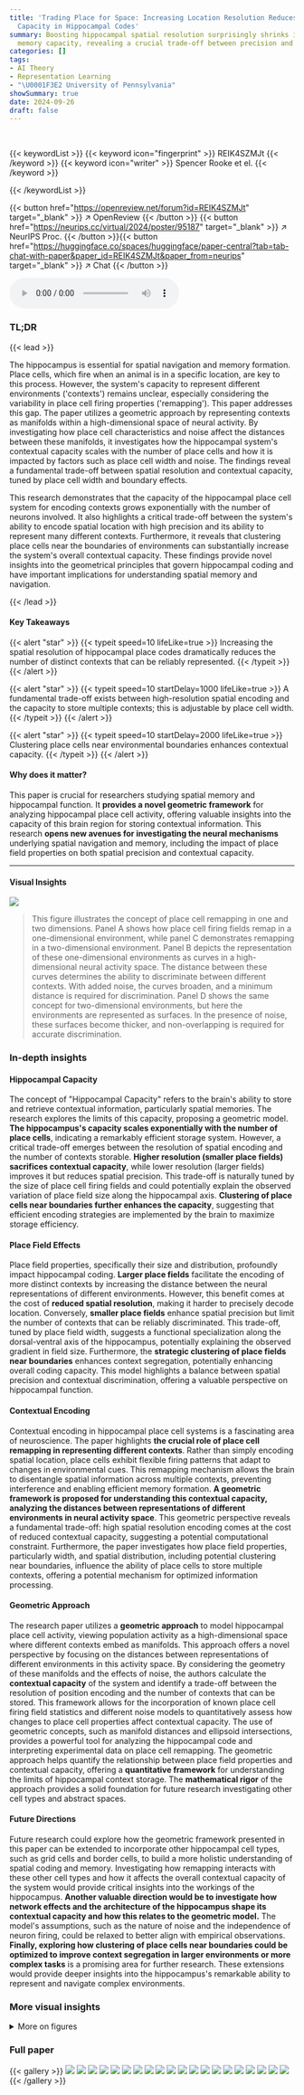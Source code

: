 ```yaml
---
title: 'Trading Place for Space: Increasing Location Resolution Reduces Contextual
  Capacity in Hippocampal Codes'
summary: Boosting hippocampal spatial resolution surprisingly shrinks its contextual
  memory capacity, revealing a crucial trade-off between precision and context storage.
categories: []
tags:
- AI Theory
- Representation Learning
- "\U0001F3E2 University of Pennsylvania"
showSummary: true
date: 2024-09-26
draft: false
---
```


<br>

{{< keywordList >}}
{{< keyword icon="fingerprint" >}} REIK4SZMJt {{< /keyword >}}
{{< keyword icon="writer" >}} Spencer Rooke et el. {{< /keyword >}}
 
{{< /keywordList >}}

{{< button href="https://openreview.net/forum?id=REIK4SZMJt" target="_blank" >}}
↗ OpenReview
{{< /button >}}
{{< button href="https://neurips.cc/virtual/2024/poster/95187" target="_blank" >}}
↗ NeurIPS Proc.
{{< /button >}}{{< button href="https://huggingface.co/spaces/huggingface/paper-central?tab=tab-chat-with-paper&paper_id=REIK4SZMJt&paper_from=neurips" target="_blank" >}}
↗ Chat
{{< /button >}}



<audio controls>
    <source src="https://ai-paper-reviewer.com/REIK4SZMJt/podcast.wav" type="audio/wav">
    Your browser does not support the audio element.
</audio>


### TL;DR


{{< lead >}}

The hippocampus is essential for spatial navigation and memory formation.  Place cells, which fire when an animal is in a specific location, are key to this process. However, the system's capacity to represent different environments ('contexts') remains unclear, especially considering the variability in place cell firing properties ('remapping'). This paper addresses this gap. The paper utilizes a geometric approach by representing contexts as manifolds within a high-dimensional space of neural activity. By investigating how place cell characteristics and noise affect the distances between these manifolds, it investigates how the hippocampal system's contextual capacity scales with the number of place cells and how it is impacted by factors such as place cell width and noise.  The findings reveal a fundamental trade-off between spatial resolution and contextual capacity, tuned by place cell width and boundary effects. 

This research demonstrates that the capacity of the hippocampal place cell system for encoding contexts grows exponentially with the number of neurons involved. It also highlights a critical trade-off between the system's ability to encode spatial location with high precision and its ability to represent many different contexts.  Furthermore, it reveals that clustering place cells near the boundaries of environments can substantially increase the system's overall contextual capacity. These findings provide novel insights into the geometrical principles that govern hippocampal coding and have important implications for understanding spatial memory and navigation.

{{< /lead >}}


#### Key Takeaways

{{< alert "star" >}}
{{< typeit speed=10 lifeLike=true >}} Increasing the spatial resolution of hippocampal place codes dramatically reduces the number of distinct contexts that can be reliably represented. {{< /typeit >}}
{{< /alert >}}

{{< alert "star" >}}
{{< typeit speed=10 startDelay=1000 lifeLike=true >}} A fundamental trade-off exists between high-resolution spatial encoding and the capacity to store multiple contexts; this is adjustable by place cell width. {{< /typeit >}}
{{< /alert >}}

{{< alert "star" >}}
{{< typeit speed=10 startDelay=2000 lifeLike=true >}} Clustering place cells near environmental boundaries enhances contextual capacity. {{< /typeit >}}
{{< /alert >}}

#### Why does it matter?
This paper is crucial for researchers studying spatial memory and hippocampal function.  It **provides a novel geometric framework** for analyzing hippocampal place cell activity, offering valuable insights into the capacity of this brain region for storing contextual information. This research **opens new avenues for investigating the neural mechanisms** underlying spatial navigation and memory, including the impact of place field properties on both spatial precision and contextual capacity.

------
#### Visual Insights



![](https://ai-paper-reviewer.com/REIK4SZMJt/figures_1_1.jpg)

> This figure illustrates the concept of place cell remapping in one and two dimensions. Panel A shows how place cell firing fields remap in a one-dimensional environment, while panel C demonstrates remapping in a two-dimensional environment. Panel B depicts the representation of these one-dimensional environments as curves in a high-dimensional neural activity space. The distance between these curves determines the ability to discriminate between different contexts. With added noise, the curves broaden, and a minimum distance is required for discrimination. Panel D shows the same concept for two-dimensional environments, but here the environments are represented as surfaces. In the presence of noise, these surfaces become thicker, and non-overlapping is required for accurate discrimination.







### In-depth insights


#### Hippocampal Capacity
The concept of "Hippocampal Capacity" refers to the brain's ability to store and retrieve contextual information, particularly spatial memories.  The research explores the limits of this capacity, proposing a geometric model. **The hippocampus's capacity scales exponentially with the number of place cells**, indicating a remarkably efficient storage system. However, a critical trade-off emerges between the resolution of spatial encoding and the number of contexts storable. **Higher resolution (smaller place fields) sacrifices contextual capacity**, while lower resolution (larger fields) improves it but reduces spatial precision. This trade-off is naturally tuned by the size of place cell firing fields and could potentially explain the observed variation of place field size along the hippocampal axis.  **Clustering of place cells near boundaries further enhances the capacity**, suggesting that efficient encoding strategies are implemented by the brain to maximize storage efficiency.

#### Place Field Effects
Place field properties, specifically their size and distribution, profoundly impact hippocampal coding.  **Larger place fields** facilitate the encoding of more distinct contexts by increasing the distance between the neural representations of different environments. However, this benefit comes at the cost of **reduced spatial resolution**, making it harder to precisely decode location. Conversely, **smaller place fields** enhance spatial precision but limit the number of contexts that can be reliably discriminated. This trade-off, tuned by place field width, suggests a functional specialization along the dorsal-ventral axis of the hippocampus, potentially explaining the observed gradient in field size.  Furthermore, the **strategic clustering of place fields near boundaries** enhances context segregation, potentially enhancing overall coding capacity. This model highlights a balance between spatial precision and contextual discrimination, offering a valuable perspective on hippocampal function.

#### Contextual Encoding
Contextual encoding in hippocampal place cell systems is a fascinating area of neuroscience.  The paper highlights **the crucial role of place cell remapping in representing different contexts**.  Rather than simply encoding spatial location, place cells exhibit flexible firing patterns that adapt to changes in environmental cues. This remapping mechanism allows the brain to disentangle spatial information across multiple contexts, preventing interference and enabling efficient memory formation. **A geometric framework is proposed for understanding this contextual capacity, analyzing the distances between representations of different environments in neural activity space**. This geometric perspective reveals a fundamental trade-off: high spatial resolution encoding comes at the cost of reduced contextual capacity, suggesting a potential computational constraint.  Furthermore, the paper investigates how place field properties, particularly width, and spatial distribution, including potential clustering near boundaries, influence the ability of place cells to store multiple contexts, offering a potential mechanism for optimized information processing.

#### Geometric Approach
The research paper utilizes a **geometric approach** to model hippocampal place cell activity, viewing population activity as a high-dimensional space where different contexts embed as manifolds.  This approach offers a novel perspective by focusing on the distances between representations of different environments in this activity space. By considering the geometry of these manifolds and the effects of noise, the authors calculate the **contextual capacity** of the system and identify a trade-off between the resolution of position encoding and the number of contexts that can be stored. This framework allows for the incorporation of known place cell firing field statistics and different noise models to quantitatively assess how changes to place cell properties affect contextual capacity. The use of geometric concepts, such as manifold distances and ellipsoid intersections, provides a powerful tool for analyzing the hippocampal code and interpreting experimental data on place cell remapping. The geometric approach helps quantify the relationship between place field properties and contextual capacity, offering a **quantitative framework** for understanding the limits of hippocampal context storage.  The **mathematical rigor** of the approach provides a solid foundation for future research investigating other cell types and abstract spaces.

#### Future Directions
Future research could explore how the geometric framework presented in this paper can be extended to incorporate other hippocampal cell types, such as grid cells and border cells, to build a more holistic understanding of spatial coding and memory. Investigating how remapping interacts with these other cell types and how it affects the overall contextual capacity of the system would provide critical insights into the workings of the hippocampus.  **Another valuable direction would be to investigate how network effects and the architecture of the hippocampus shape its contextual capacity and how this relates to the geometric model.**  The model's assumptions, such as the nature of noise and the independence of neuron firing, could be relaxed to better align with empirical observations.  **Finally, exploring how clustering of place cells near boundaries could be optimized to improve context segregation in larger environments or more complex tasks** is a promising area for further research. These extensions would provide deeper insights into the hippocampus's remarkable ability to represent and navigate complex environments.


### More visual insights

<details>
<summary>More on figures
</summary>


![](https://ai-paper-reviewer.com/REIK4SZMJt/figures_4_1.jpg)

> This figure shows the results of the simulations performed in the paper. Panel A shows the distributions of the minimum distances in rate space for both the constant and rate-dependent noise models. Panel B displays the probability that two contexts are distinguishable given different noise levels and numbers of neurons. Finally, panel C depicts the relationship between the number of storable contexts, the number of neurons, and different noise levels. The black line in panel C is a prediction made based on the theoretical analysis.


![](https://ai-paper-reviewer.com/REIK4SZMJt/figures_6_1.jpg)

> This figure shows the value of the exponential γ (which determines how the number of storable contexts scales with the number of neurons) as a function of firing field width and noise level.  It demonstrates that the optimal firing field width depends on the environment dimensionality (1D vs 2D) and the type of noise model (Gaussian vs. Poisson-like).  The white lines show when the system can no longer distinguish between contexts. The Poisson noise model is more robust to noise, and narrower relative widths are preferable in larger environments.


![](https://ai-paper-reviewer.com/REIK4SZMJt/figures_7_1.jpg)

> This figure shows the value of the exponential y (related to the capacity of the hippocampal place cell system) as a function of firing field width and noise level.  The results are shown for both Gaussian (rate-independent) and Poisson-like (rate-dependent) noise models in both one-dimensional (1m) and two-dimensional (1m²) environments.  The plots reveal a trade-off between context separation and spatial resolution tuned by the firing field width.  The Poisson-like model is generally more robust to noise. White lines indicate the non-separable regime where context discrimination is no longer reliable.


![](https://ai-paper-reviewer.com/REIK4SZMJt/figures_8_1.jpg)

> Figure 5 shows the effect of inhomogeneous place cell distribution on context separation. Panel A displays the surface of minimum distances in neural activity space between two contexts as a function of the positions within each context. Panel B shows the average minimum distance for different firing field widths and place cell distribution biases. Panel C shows the optimal bias for different firing field widths. Panel D shows that the average minimum distance is minimum near the boundary when the bias parameter is 1.


![](https://ai-paper-reviewer.com/REIK4SZMJt/figures_13_1.jpg)

> This figure shows the distributions of the number of firing fields per neuron, as determined by the gamma-Poisson distribution used in the simulations.  The top row displays these distributions for one-dimensional environments of varying lengths (1m to 8m), while the bottom row shows the distributions for two-dimensional environments (1m² to 8m²).  The key observation is that as the size of the environment increases, a larger number of neurons become active and contribute to the representation.


![](https://ai-paper-reviewer.com/REIK4SZMJt/figures_16_1.jpg)

> This figure shows the numerical results supporting the theoretical prediction that the constants μδ, λδ, μφ, and λφ, related to the mean and variance of the minimum distances in rate space for both Gaussian and Poisson-like noise models, remain independent of the number of neurons (N) when N is large.  The plots show that the values of these parameters converge as N increases, demonstrating that the scaling behavior of the minimum distances is well-approximated by the theoretical model in the large N limit. This supports the analytical derivations made in the paper.


![](https://ai-paper-reviewer.com/REIK4SZMJt/figures_20_1.jpg)

> This figure shows the calculated value of the exponential y (from equation 14 in the paper) at large N, which represents the exponential growth of the number of storable contexts with the number of neurons, plotted as a function of firing field width and neuronal noise.  The results are shown for both Gaussian (rate-independent) and Poisson-like (rate-dependent) noise models, and for both one-dimensional (1m) and two-dimensional (1m²) environments of varying sizes.  The white lines in each subplot indicate the transition to a regime where context separation is no longer possible. Overall, the figure demonstrates a trade-off between firing field width and contextual capacity, influenced by the type of noise and the dimensionality of the environment.


![](https://ai-paper-reviewer.com/REIK4SZMJt/figures_24_1.jpg)

> This figure shows beta distributions used to bias the placement of place cell centers towards the boundaries of the environment.  The parameter 'a' controls the degree of uniformity; when a=1, the distribution is uniform. As 'a' decreases, the distribution becomes increasingly concentrated near the boundaries. The plot visualizes this by showing how the probability density changes as a function of position (x/L) across different values of 'a'.


</details>






### Full paper

{{< gallery >}}
<img src="https://ai-paper-reviewer.com/REIK4SZMJt/1.png" class="grid-w50 md:grid-w33 xl:grid-w25" />
<img src="https://ai-paper-reviewer.com/REIK4SZMJt/2.png" class="grid-w50 md:grid-w33 xl:grid-w25" />
<img src="https://ai-paper-reviewer.com/REIK4SZMJt/3.png" class="grid-w50 md:grid-w33 xl:grid-w25" />
<img src="https://ai-paper-reviewer.com/REIK4SZMJt/4.png" class="grid-w50 md:grid-w33 xl:grid-w25" />
<img src="https://ai-paper-reviewer.com/REIK4SZMJt/5.png" class="grid-w50 md:grid-w33 xl:grid-w25" />
<img src="https://ai-paper-reviewer.com/REIK4SZMJt/6.png" class="grid-w50 md:grid-w33 xl:grid-w25" />
<img src="https://ai-paper-reviewer.com/REIK4SZMJt/7.png" class="grid-w50 md:grid-w33 xl:grid-w25" />
<img src="https://ai-paper-reviewer.com/REIK4SZMJt/8.png" class="grid-w50 md:grid-w33 xl:grid-w25" />
<img src="https://ai-paper-reviewer.com/REIK4SZMJt/9.png" class="grid-w50 md:grid-w33 xl:grid-w25" />
<img src="https://ai-paper-reviewer.com/REIK4SZMJt/10.png" class="grid-w50 md:grid-w33 xl:grid-w25" />
<img src="https://ai-paper-reviewer.com/REIK4SZMJt/11.png" class="grid-w50 md:grid-w33 xl:grid-w25" />
<img src="https://ai-paper-reviewer.com/REIK4SZMJt/12.png" class="grid-w50 md:grid-w33 xl:grid-w25" />
<img src="https://ai-paper-reviewer.com/REIK4SZMJt/13.png" class="grid-w50 md:grid-w33 xl:grid-w25" />
<img src="https://ai-paper-reviewer.com/REIK4SZMJt/14.png" class="grid-w50 md:grid-w33 xl:grid-w25" />
<img src="https://ai-paper-reviewer.com/REIK4SZMJt/15.png" class="grid-w50 md:grid-w33 xl:grid-w25" />
<img src="https://ai-paper-reviewer.com/REIK4SZMJt/16.png" class="grid-w50 md:grid-w33 xl:grid-w25" />
<img src="https://ai-paper-reviewer.com/REIK4SZMJt/17.png" class="grid-w50 md:grid-w33 xl:grid-w25" />
<img src="https://ai-paper-reviewer.com/REIK4SZMJt/18.png" class="grid-w50 md:grid-w33 xl:grid-w25" />
<img src="https://ai-paper-reviewer.com/REIK4SZMJt/19.png" class="grid-w50 md:grid-w33 xl:grid-w25" />
<img src="https://ai-paper-reviewer.com/REIK4SZMJt/20.png" class="grid-w50 md:grid-w33 xl:grid-w25" />
{{< /gallery >}}